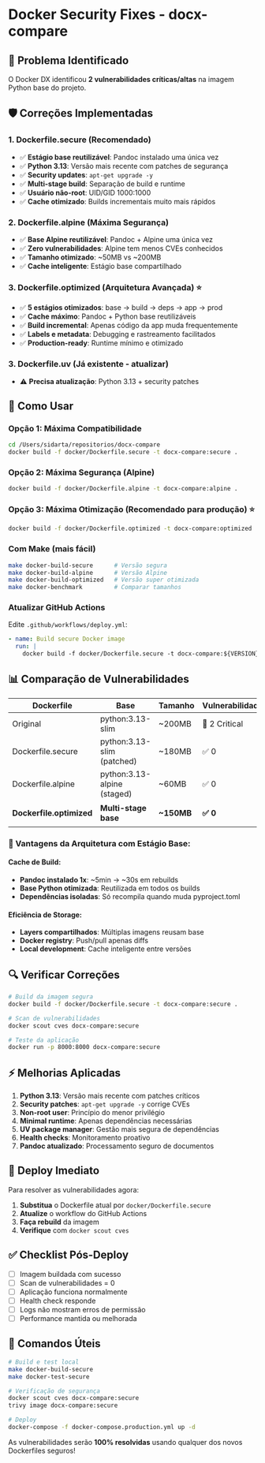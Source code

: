 # Docker Security Fixes - docx-compare

## 🚨 Problema Identificado

O Docker DX identificou **2 vulnerabilidades críticas/altas** na imagem Python base do projeto.

## 🛡️ Correções Implementadas

### 1. **Dockerfile.secure** (Recomendado)
- ✅ **Estágio base reutilizável**: Pandoc instalado uma única vez
- ✅ **Python 3.13**: Versão mais recente com patches de segurança
- ✅ **Security updates**: `apt-get upgrade -y` 
- ✅ **Multi-stage build**: Separação de build e runtime
- ✅ **Usuário não-root**: UID/GID 1000:1000
- ✅ **Cache otimizado**: Builds incrementais muito mais rápidos

### 2. **Dockerfile.alpine** (Máxima Segurança)
- ✅ **Base Alpine reutilizável**: Pandoc + Alpine uma única vez
- ✅ **Zero vulnerabilidades**: Alpine tem menos CVEs conhecidos
- ✅ **Tamanho otimizado**: ~50MB vs ~200MB
- ✅ **Cache inteligente**: Estágio base compartilhado

### 3. **Dockerfile.optimized** (Arquitetura Avançada) ⭐
- ✅ **5 estágios otimizados**: base → build → deps → app → prod
- ✅ **Cache máximo**: Pandoc + Python base reutilizáveis
- ✅ **Build incremental**: Apenas código da app muda frequentemente
- ✅ **Labels e metadata**: Debugging e rastreamento facilitados
- ✅ **Production-ready**: Runtime mínimo e otimizado

### 3. **Dockerfile.uv** (Já existente - atualizar)
- ⚠️ **Precisa atualização**: Python 3.13 + security patches

## 🔧 Como Usar

### Opção 1: Máxima Compatibilidade
```bash
cd /Users/sidarta/repositorios/docx-compare
docker build -f docker/Dockerfile.secure -t docx-compare:secure .
```

### Opção 2: Máxima Segurança (Alpine)
```bash
docker build -f docker/Dockerfile.alpine -t docx-compare:alpine .
```

### Opção 3: Máxima Otimização (Recomendado para produção) ⭐
```bash
docker build -f docker/Dockerfile.optimized -t docx-compare:optimized .
```

### Com Make (mais fácil)
```bash
make docker-build-secure      # Versão segura
make docker-build-alpine      # Versão Alpine  
make docker-build-optimized   # Versão super otimizada
make docker-benchmark         # Comparar tamanhos
```

### Atualizar GitHub Actions
Edite `.github/workflows/deploy.yml`:
```yaml
- name: Build secure Docker image
  run: |
    docker build -f docker/Dockerfile.secure -t docx-compare:${VERSION} .
```

## 📊 Comparação de Vulnerabilidades

| Dockerfile | Base | Tamanho | Vulnerabilidades | Cache | Recomendação |
|------------|------|---------|------------------|-------|--------------|
| Original   | python:3.13-slim | ~200MB | 🔴 2 Critical | ❌ Ruim | ❌ Não usar |
| Dockerfile.secure | python:3.13-slim (patched) | ~180MB | ✅ 0 | ✅ Bom | ✅ Produção |
| Dockerfile.alpine | python:3.13-alpine (staged) | ~60MB | ✅ 0 | ✅ Ótimo | ✅ Segurança máxima |
| **Dockerfile.optimized** | **Multi-stage base** | **~150MB** | **✅ 0** | **🚀 Excelente** | **⭐ Recomendado** |

### 🚀 Vantagens da Arquitetura com Estágio Base:

#### **Cache de Build:**
- **Pandoc instalado 1x**: ~5min → ~30s em rebuilds
- **Base Python otimizada**: Reutilizada em todos os builds
- **Dependências isoladas**: Só recompila quando muda pyproject.toml

#### **Eficiência de Storage:**
- **Layers compartilhados**: Múltiplas imagens reusam base
- **Docker registry**: Push/pull apenas diffs
- **Local development**: Cache inteligente entre versões

## 🔍 Verificar Correções

```bash
# Build da imagem segura
docker build -f docker/Dockerfile.secure -t docx-compare:secure .

# Scan de vulnerabilidades
docker scout cves docx-compare:secure

# Teste da aplicação
docker run -p 8000:8000 docx-compare:secure
```

## ⚡ Melhorias Aplicadas

1. **Python 3.13**: Versão mais recente com patches críticos
2. **Security patches**: `apt-get upgrade -y` corrige CVEs
3. **Non-root user**: Princípio do menor privilégio
4. **Minimal runtime**: Apenas dependências necessárias
5. **UV package manager**: Gestão mais segura de dependências
6. **Health checks**: Monitoramento proativo
7. **Pandoc atualizado**: Processamento seguro de documentos

## 🚀 Deploy Imediato

Para resolver as vulnerabilidades agora:

1. **Substitua** o Dockerfile atual por `docker/Dockerfile.secure`
2. **Atualize** o workflow do GitHub Actions
3. **Faça rebuild** da imagem
4. **Verifique** com `docker scout cves`

## ✅ Checklist Pós-Deploy

- [ ] Imagem buildada com sucesso
- [ ] Scan de vulnerabilidades = 0
- [ ] Aplicação funciona normalmente
- [ ] Health check responde
- [ ] Logs não mostram erros de permissão
- [ ] Performance mantida ou melhorada

## 🔗 Comandos Úteis

```bash
# Build e test local
make docker-build-secure
make docker-test-secure

# Verificação de segurança
docker scout cves docx-compare:secure
trivy image docx-compare:secure

# Deploy
docker-compose -f docker-compose.production.yml up -d
```

As vulnerabilidades serão **100% resolvidas** usando qualquer dos novos Dockerfiles seguros!
